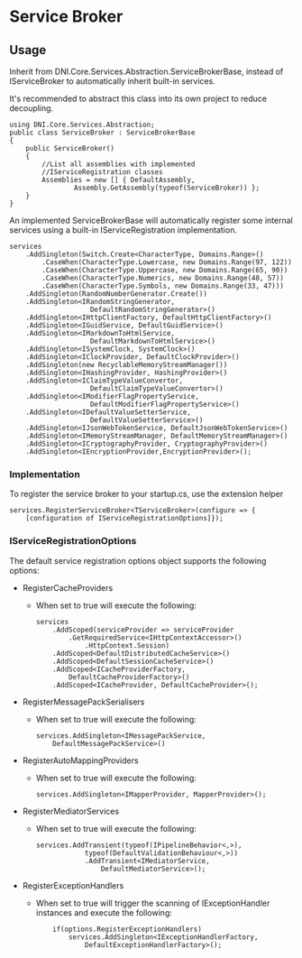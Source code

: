 ﻿# Service Broker

## Usage
Inherit from DNI.Core.Services.Abstraction.ServiceBrokerBase, 
instead of IServiceBroker to automatically inherit built-in services. 

It's recommended to abstract this class into its own project to reduce 
decoupling.

    using DNI.Core.Services.Abstraction;
    public class ServiceBroker : ServiceBrokerBase
    {
        public ServiceBroker()
        {
            //List all assemblies with implemented 
            //IServiceRegistration classes 
            Assemblies = new [] { DefaultAssembly, 
                    Assembly.GetAssembly(typeof(ServiceBroker)) };
        }
    }

An implemented ServiceBrokerBase will automatically register some 
internal services using a built-in IServiceRegistration implementation.

    services
        .AddSingleton(Switch.Create<CharacterType, Domains.Range>()
            .CaseWhen(CharacterType.Lowercase, new Domains.Range(97, 122))
            .CaseWhen(CharacterType.Uppercase, new Domains.Range(65, 90))
            .CaseWhen(CharacterType.Numerics, new Domains.Range(48, 57))
            .CaseWhen(CharacterType.Symbols, new Domains.Range(33, 47)))
        .AddSingleton(RandomNumberGenerator.Create())
        .AddSingleton<IRandomStringGenerator, 
                        DefaultRandomStringGenerator>()
        .AddSingleton<IHttpClientFactory, DefaultHttpClientFactory>()
        .AddSingleton<IGuidService, DefaultGuidService>()
        .AddSingleton<IMarkdownToHtmlService, 
                        DefaultMarkdownToHtmlService>()
        .AddSingleton<ISystemClock, SystemClock>()
        .AddSingleton<IClockProvider, DefaultClockProvider>()
        .AddSingleton(new RecyclableMemoryStreamManager())
        .AddSingleton<IHashingProvider, HashingProvider>()
        .AddSingleton<IClaimTypeValueConvertor, 
                        DefaultClaimTypeValueConvertor>()
        .AddSingleton<IModifierFlagPropertyService, 
                        DefaultModifierFlagPropertyService>()
        .AddSingleton<IDefaultValueSetterService, 
                        DefaultValueSetterService>()
        .AddSingleton<IJsonWebTokenService, DefaultJsonWebTokenService>()
        .AddSingleton<IMemoryStreamManager, DefaultMemoryStreamManager>()
        .AddSingleton<ICryptographyProvider, CryptographyProvider>()
        .AddSingleton<IEncryptionProvider,EncryptionProvider>();

### Implementation

To register the service broker to your startup.cs, use the extension helper

    services.RegisterServiceBroker<TServiceBroker>(configure => {
        [configuration of IServiceRegistrationOptions]});

### IServiceRegistrationOptions

The default service registration options object supports the following options:

- RegisterCacheProviders 

  - When set to true will execute the following:
         
        services
            .AddScoped(serviceProvider => serviceProvider
                .GetRequiredService<IHttpContextAccessor>()
                    .HttpContext.Session)
            .AddScoped<DefaultDistributedCacheService>()
            .AddScoped<DefaultSessionCacheService>()
            .AddScoped<ICacheProviderFactory, 
                DefaultCacheProviderFactory>()
            .AddScoped<ICacheProvider, DefaultCacheProvider>();
        

- RegisterMessagePackSerialisers 
  - When set to true will execute the following:
  
        services.AddSingleton<IMessagePackService, 
            DefaultMessagePackService>()
- RegisterAutoMappingProviders 
  - When set to true will execute the following:
        
        services.AddSingleton<IMapperProvider, MapperProvider>();

- RegisterMediatorServices 
  - When set to true will execute the following:
        
        services.AddTransient(typeof(IPipelineBehavior<,>), 
                    typeof(DefaultValidationBehaviour<,>))
                    .AddTransient<IMediatorService, 
                        DefaultMediatorService>();
- RegisterExceptionHandlers 
  - When set to true will trigger the scanning of IExceptionHandler instances
and execute the following:
        
        
            if(options.RegisterExceptionHandlers)
                services.AddSingleton<IExceptionHandlerFactory, 
                    DefaultExceptionHandlerFactory>();
